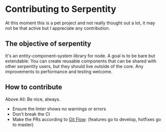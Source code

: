 # Contributing to Serpentity

At this moment this is a pet project and not really thought out a lot,
it may not be that active but I appreciate any contribution.

## The objective of serpentity

It's an entity-component-system library for node. A goal is to
be bare but extendable: You can create reusable components that can be
shared with other serpentity users, but they should live outside of the
core. Any improvements to performance and testing welcome.

## How to contribute

Above All: Be nice, always.

* Ensure the linter shows no warnings or errors
* Don't break the CI
* Make the PRs according to [Git Flow][gitflow]: (features go to
  develop, hotfixes go to master)

[gitflow]: https://github.com/nvie/gitflow
